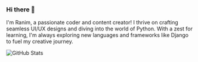 ### Hi there 👋

I'm Ranim, a passionate coder and content creator! I thrive on crafting seamless UI/UX designs and diving into the world of Python. With a zest for learning, I'm always exploring new languages and frameworks like Django to fuel my creative journey. 

![GitHub Stats](https://github-readme-stats.vercel.app/api?username=Ranim-K&show_icons=true&hide=contribs,prs&cache_seconds=86400&theme=github_dark_dimmed)
